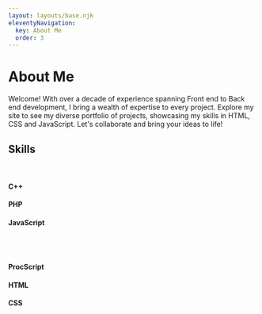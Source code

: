 ```yaml
---
layout: layouts/base.njk
eleventyNavigation:
  key: About Me
  order: 3
---
```

# About <span class="blue blueOpp">Me</span>

  <p>Welcome! With over a decade of experience spanning Front end to Back end development, I bring a wealth of expertise to every project. Explore my site to see my diverse portfolio of projects, showcasing my skills in HTML, CSS and JavaScript. Let's collaborate and bring your ideas to life!</p>

  <!-- Skills -->
  <div class="container-fluid text-center">
    <h2><span class="pink pinkOpp">Skills</span></h2>
    <br />
    <div class="row">
      <div class="col-sm-4">
        <span class="glyphicon glyphicon-certificate"></span>
        <h4>C++</h4>
        <!-- <p>Lorem ipsum dolor sit amet..</p> -->
      </div>
      <div class="col-sm-4">
        <span class="glyphicon glyphicon-certificate"></span>
        <h4>PHP</h4>
        <!-- <p>Lorem ipsum dolor sit amet..</p> -->
      </div>
      <div class="col-sm-4">
        <span class="glyphicon glyphicon-certificate"></span>
        <h4>JavaScript</h4>
        <!-- <p>Lorem ipsum dolor sit amet..</p> -->
      </div>
    </div>
    <br /><br />
    <div class="row">
      <div class="col-sm-4">
        <span class="glyphicon glyphicon-certificate"></span>
        <h4>ProcScript</h4>
        <!-- <p>Lorem ipsum dolor sit amet..</p> -->
      </div>
      <div class="col-sm-4">
        <span class="glyphicon glyphicon-certificate"></span>
        <h4>HTML</h4>
        <!-- <p>Lorem ipsum dolor sit amet..</p> -->
      </div>
      <div class="col-sm-4">
        <span class="glyphicon glyphicon-certificate"></span>
        <h4>CSS</h4>
        <!-- <p>Lorem ipsum dolor sit amet..</p> -->
      </div>
    </div>
  </div>
  <!-- Skills -->
